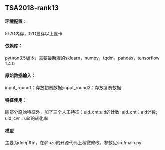 ## TSA2018-rank13
#### 环境配置：
512G内存，12G显存以上显卡
#### 依赖库：
python3.5版本，需要最新版的sklearn，numpy，tqdm，pandas，tensorflow 1.4.0
#### 原始数据输入：
input_round1：存放初赛数据;input_round2：存放复赛数据
#### 特征使用：
除部分原始特征外，加了三个人工特征：uid_cnt:uid的计数; aid_cnt：aid计数; uid_cvr：uid的转化率
#### 模型
主要为deepffm，在@nzc的开源代码上稍微修改，参数见src/main.py
